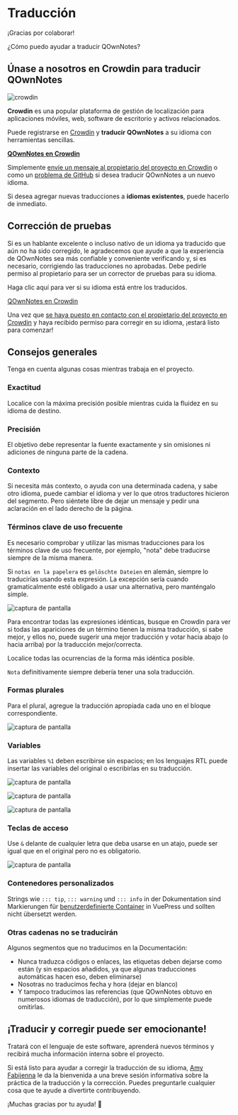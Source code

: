 # Traducción

¡Gracias por colaborar!

¿Cómo puedo ayudar a traducir QOwnNotes?

## Únase a nosotros en Crowdin para traducir QOwnNotes

![crowdin](/img/crowdin.png)

**Crowdin** es una popular plataforma de gestión de localización para aplicaciones móviles, web, software de escritorio y activos relacionados.

Puede registrarse en [Crowdin](https://crowdin.com/project/qownnotes/invite) y **traducir** **QOwnNotes** a su idioma con herramientas sencillas.

**[QOwnNotes en Crowdin](https://crowdin.com/project/qownnotes/invite)**

Simplemente [envíe un mensaje al propietario del proyecto en Crowdin](https://crowdin.com/profile/pbek) o como un [problema de GitHub](https://github.com/pbek/QOwnNotes/issues) si desea traducir QOwnNotes a un nuevo idioma.

Si desea agregar nuevas traducciones a **idiomas existentes**, puede hacerlo de inmediato.

## Corrección de pruebas

Si es un hablante excelente o incluso nativo de un idioma ya traducido que aún no ha sido corregido, le agradecemos que ayude a que la experiencia de QOwnNotes sea más confiable y conveniente verificando y, si es necesario, corrigiendo las traducciones no aprobadas. Debe pedirle permiso al propietario para ser un corrector de pruebas para su idioma.

Haga clic aquí para ver si su idioma está entre los traducidos.

[QOwnNotes en Crowdin](https://translate.qownnotes.org/)

Una vez que [se haya puesto en contacto con el propietario del proyecto en Crowdin](https://crowdin.com/profile/pbek) y haya recibido permiso para corregir en su idioma, ¡estará listo para comenzar!

## Consejos generales

Tenga en cuenta algunas cosas mientras trabaja en el proyecto.

### Exactitud

Localice con la máxima precisión posible mientras cuida la fluidez en su idioma de destino.

### Precisión

El objetivo debe representar la fuente exactamente y sin omisiones ni adiciones de ninguna parte de la cadena.

### Contexto

Si necesita más contexto, o ayuda con una determinada cadena, y sabe otro idioma, puede cambiar el idioma y ver lo que otros traductores hicieron del segmento. Pero siéntete libre de dejar un mensaje y pedir una aclaración en el lado derecho de la página.

### Términos clave de uso frecuente

Es necesario comprobar y utilizar las mismas traducciones para los términos clave de uso frecuente, por ejemplo, "nota" debe traducirse siempre de la misma manera.

Si `notas en la papelera` es `gelöschte Dateien` en alemán, siempre lo traducirías usando esta expresión. La excepción sería cuando gramaticalmente esté obligado a usar una alternativa, pero manténgalo simple.

![captura de pantalla](/img/crowdin/screenshot-7.png)

Para encontrar todas las expresiones idénticas, busque en Crowdin para ver si todas las apariciones de un término tienen la misma traducción, si sabe mejor, y ellos no, puede sugerir una mejor traducción y votar hacia abajo (o hacia arriba) por la traducción mejor/correcta.

Localice todas las ocurrencias de la forma más idéntica posible.

`Nota` definitivamente siempre debería tener una sola traducción.

### Formas plurales

Para el plural, agregue la traducción apropiada cada uno en el bloque correspondiente.

![captura de pantalla](/img/crowdin/screenshot-4.png)

### Variables

Las variables `%1` deben escribirse sin espacios; en los lenguajes RTL puede insertar las variables del original o escribirlas en su traducción.

![captura de pantalla](/img/crowdin/screenshot-1.png)

![captura de pantalla](/img/crowdin/screenshot-5.png)

![captura de pantalla](/img/crowdin/screenshot-3.png)

### Teclas de acceso

Use `&` delante de cualquier letra que deba usarse en un atajo, puede ser igual que en el original pero no es obligatorio.

![captura de pantalla](/img/crowdin/screenshot-4.png)

### Contenedores personalizados

Strings wie `::: tip`, `::: warning` und `::: info` in der Dokumentation sind Markierungen für [benutzerdefinierte Container](https://vuepress.vuejs.org/guide/markdown.html#custom-containers) in VuePress und sollten nicht übersetzt werden.

### Otras cadenas no se traducirán

Algunos segmentos que no traducimos en la Documentación:

- Nunca traduzca códigos o enlaces, las etiquetas deben dejarse como están (y sin espacios añadidos, ya que algunas traducciones automáticas hacen eso, deben eliminarse)
- Nosotras no traducimos fecha y hora (dejar en blanco)
- Y tampoco traducimos las referencias (que QOwnNotes obtuvo en numerosos idiomas de traducción), por lo que simplemente puede omitirlas.

## ¡Traducir y corregir puede ser emocionante!

Tratará con el lenguaje de este software, aprenderá nuevos términos y recibirá mucha información interna sobre el proyecto.

Si está listo para ayudar a corregir la traducción de su idioma, [Amy Fabijenna](https://crowdin.com/profile/rawfreeamy) le da la bienvenida a una breve sesión informativa sobre la práctica de la traducción y la corrección. Puedes preguntarle cualquier cosa que te ayude a divertirte contribuyendo.

¡Muchas gracias por tu ayuda! 🙂
